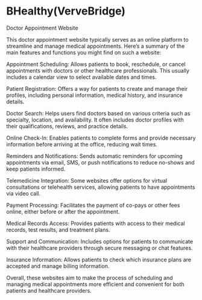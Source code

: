 # BHealthy(VerveBridge)
Doctor Appointment Website

This doctor appointment website typically serves as an online platform to streamline and manage medical appointments. Here’s a summary of the main features and functions you might find on such a website:

Appointment Scheduling: Allows patients to book, reschedule, or cancel appointments with doctors or other healthcare professionals. This usually includes a calendar view to select available dates and times.

Patient Registration: Offers a way for patients to create and manage their profiles, including personal information, medical history, and insurance details.

Doctor Search: Helps users find doctors based on various criteria such as specialty, location, and availability. It often includes doctor profiles with their qualifications, reviews, and practice details.

Online Check-In: Enables patients to complete forms and provide necessary information before arriving at the office, reducing wait times.

Reminders and Notifications: Sends automatic reminders for upcoming appointments via email, SMS, or push notifications to reduce no-shows and keep patients informed.

Telemedicine Integration: Some websites offer options for virtual consultations or telehealth services, allowing patients to have appointments via video call.

Payment Processing: Facilitates the payment of co-pays or other fees online, either before or after the appointment.

Medical Records Access: Provides patients with access to their medical records, test results, and treatment plans.

Support and Communication: Includes options for patients to communicate with their healthcare providers through secure messaging or chat features.

Insurance Information: Allows patients to check which insurance plans are accepted and manage billing information.

Overall, these websites aim to make the process of scheduling and managing medical appointments more efficient and convenient for both patients and healthcare providers.
